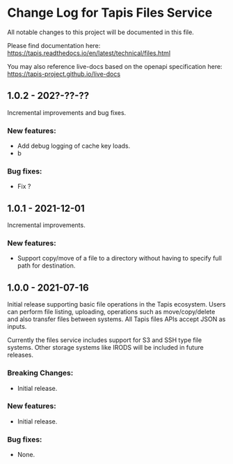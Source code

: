 # Change Log for Tapis Files Service

All notable changes to this project will be documented in this file.

Please find documentation here:
https://tapis.readthedocs.io/en/latest/technical/files.html

You may also reference live-docs based on the openapi specification here:
https://tapis-project.github.io/live-docs

## 1.0.2 - 202?-??-??

Incremental improvements and bug fixes.

### New features:
- Add debug logging of cache key loads.
- b

### Bug fixes:
- Fix ?

## 1.0.1 - 2021-12-01

Incremental improvements.

### New features:
- Support copy/move of a file to a directory without having to specify full path for destination.

## 1.0.0 - 2021-07-16

Initial release supporting basic file operations in the Tapis ecosystem.
Users can perform file listing, uploading, operations such as move/copy/delete
and also transfer files between systems. All Tapis files APIs accept JSON as inputs.

Currently the files service includes support for S3 and SSH type file systems. Other
storage systems like IRODS will be included in future releases.

### Breaking Changes:
- Initial release.

### New features:
 - Initial release.

### Bug fixes:
- None.
